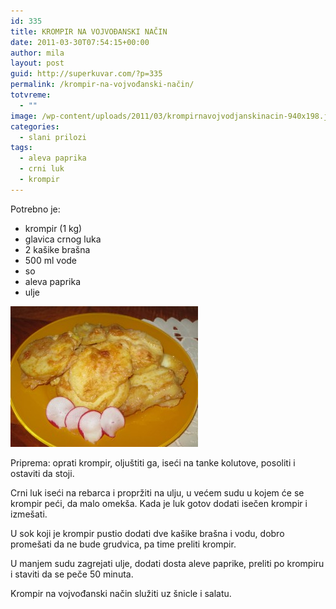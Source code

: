 ```yaml
---
id: 335
title: KROMPIR NA VOJVOĐANSKI NAČIN
date: 2011-03-30T07:54:15+00:00
author: mila
layout: post
guid: http://superkuvar.com/?p=335
permalink: /krompir-na-vojvođanski-način/
totvreme:
  - ""
image: /wp-content/uploads/2011/03/krompirnavojvodjanskinacin-940x198.jpg
categories:
  - slani prilozi
tags:
  - aleva paprika
  - crni luk
  - krompir
---
```

Potrebno je:

  * krompir (1 kg)
  * glavica crnog luka
  * 2 kašike brašna
  * 500 ml vode
  * so
  * aleva paprika
  * ulje

[<img class="alignnone size-medium wp-image-8970" src="/wp-content/uploads/2011/03/krompirnavojvodjanskinacin-300x225.jpg" alt="krompirnavojvodjanskinacin" width="300" height="225" />](/wp-content/uploads/2011/03/krompirnavojvodjanskinacin.jpg)

Priprema: oprati krompir, oljuštiti ga, iseći na tanke kolutove, posoliti i ostaviti da stoji.

Crni luk iseći na rebarca i propržiti na ulju, u većem sudu u kojem će se krompir peći, da malo omekša. Kada je luk gotov dodati isečen krompir i izmešati.

U sok koji je krompir pustio dodati dve kašike brašna i vodu, dobro promešati da ne bude grudvica, pa time preliti krompir.

U manjem sudu zagrejati ulje, dodati dosta aleve paprike, preliti po krompiru i staviti da se peče 50 minuta.

Krompir na vojvođanski način služiti uz šnicle i salatu.